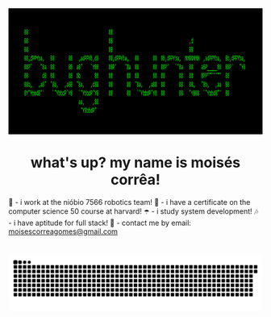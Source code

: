 <img align="center" height="250" src="./banner.png">
<h1 align="center">what's up? my name is moisés corrêa!</h1>

🍇 - i work at the nióbio 7566 robotics team!
👾 - i have a certificate on the computer science 50 course at harvard!
☂️ - i study system development!
🎶 - i have aptitude for full stack!
🔮 - contact me by email: moisescorreagomes@gmail.com

#

![Snake animation](https://github.com/skittlexyz/skittlexyz/blob/output/github-contribution-grid-snake.svg)
